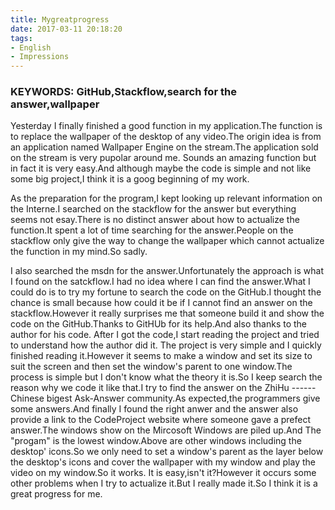 ```yaml
---
title: Mygreatprogress
date: 2017-03-11 20:18:20
tags:
- English
- Impressions
---
```

### KEYWORDS: GitHub,Stackflow,search for the answer,wallpaper

Yesterday I finally finished a good function in my application.The function is to replace the  wallpaper of the desktop of any video.The origin idea is from an application named Wallpaper Engine on the stream.The application sold on the stream is very pupolar around me. Sounds an amazing function but in fact it is very easy.And although maybe the code is simple and not like some big project,I think it is a goog beginning of my work.

As the preparation for the program,I kept looking up relevant information on the Interne.I searched on the stackflow for the answer but everything seems not esay.There is no distinct answer about how to actualize the function.It spent a lot of time searching for the answer.People on the stackflow only give the way to change the wallpaper which  cannot actualize the function in my mind.So sadly.

I also searched the msdn for the answer.Unfortunately the approach is what I found on the satckflow.I had no idea where I can find the answer.What I could do is to try my fortune to search the code on the GitHub.I thought the chance is small because how could it be if I cannot find an answer on the stackflow.However it  really surprises me that someone build it and show the code on the GitHub.Thanks to GitHUb for its help.And also thanks to the author for his code.
After I got the code,I start reading the project and tried to understand how the author did it.
The project is very simple and I quickly finished reading it.However it seems to make a window and set its size to suit the screen and then set the window's parent to one window.The process is simple but I don't know what the theory it is.So I keep search the reason why we code it like that.I try to find the answer on the ZhiHu ------Chinese bigest Ask-Answer community.As expected,the programmers give some answers.And finally I found the right anwer and the answer also provide a link to the CodeProject website where someone gave a prefect answer.The windows show on the Mircosoft Windows are piled up.And The "progam" is the lowest window.Above are other windows including the desktop' icons.So we only need to set a window's parent as the layer below  the desktop's icons and cover the wallpaper with my window and play the video on my window.So it works.
It is easy,isn't it?However it occurs some other problems when I try to actualize it.But I really made it.So I think it is a great progress for me.
